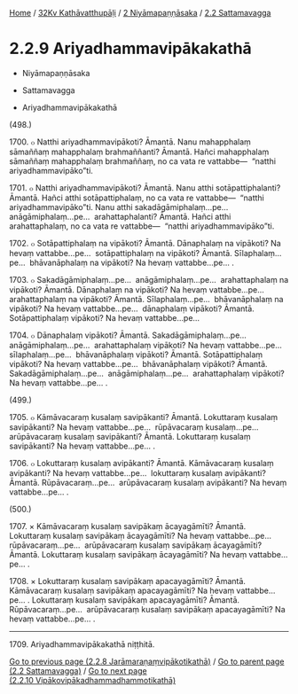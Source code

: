 
[Home](/) / [32Kv Kathāvatthupāḷi](../../../32Kv.md) / [2 Niyāmapaṇṇāsaka](../../2.md) / [2.2 Sattamavagga](../2.2.md)

# 2.2.9 Ariyadhammavipākakathā

* Niyāmapaṇṇāsaka

* Sattamavagga

* Ariyadhammavipākakathā

(498.)

1700\. ๐ Natthi ariyadhammavipākoti? Āmantā. Nanu mahapphalaṃ sāmaññaṃ mahapphalaṃ brahmaññanti? Āmantā. Hañci mahapphalaṃ sāmaññaṃ mahapphalaṃ brahmaññaṃ, no ca vata re vattabbe—  “natthi ariyadhammavipāko”ti.

1701\. ๐ Natthi ariyadhammavipākoti? Āmantā. Nanu atthi sotāpattiphalanti? Āmantā. Hañci atthi sotāpattiphalaṃ, no ca vata re vattabbe—  “natthi ariyadhammavipāko”ti. Nanu atthi sakadāgāmiphalaṃ…pe…  anāgāmiphalaṃ…pe…  arahattaphalanti? Āmantā. Hañci atthi arahattaphalaṃ, no ca vata re vattabbe—  “natthi ariyadhammavipāko”ti.

1702\. ๐ Sotāpattiphalaṃ na vipākoti? Āmantā. Dānaphalaṃ na vipākoti? Na hevaṃ vattabbe…pe…  sotāpattiphalaṃ na vipākoti? Āmantā. Sīlaphalaṃ…pe…  bhāvanāphalaṃ na vipākoti? Na hevaṃ vattabbe…pe… .

1703\. ๐ Sakadāgāmiphalaṃ…pe…  anāgāmiphalaṃ…pe…  arahattaphalaṃ na vipākoti? Āmantā. Dānaphalaṃ na vipākoti? Na hevaṃ vattabbe…pe…  arahattaphalaṃ na vipākoti? Āmantā. Sīlaphalaṃ…pe…  bhāvanāphalaṃ na vipākoti? Na hevaṃ vattabbe…pe…  dānaphalaṃ vipākoti? Āmantā. Sotāpattiphalaṃ vipākoti? Na hevaṃ vattabbe…pe…

1704\. ๐ Dānaphalaṃ vipākoti? Āmantā. Sakadāgāmiphalaṃ…pe…  anāgāmiphalaṃ…pe…  arahattaphalaṃ vipākoti? Na hevaṃ vattabbe…pe…  sīlaphalaṃ…pe…  bhāvanāphalaṃ vipākoti? Āmantā. Sotāpattiphalaṃ vipākoti? Na hevaṃ vattabbe…pe…  bhāvanāphalaṃ vipākoti? Āmantā. Sakadāgāmiphalaṃ…pe…  anāgāmiphalaṃ…pe…  arahattaphalaṃ vipākoti? Na hevaṃ vattabbe…pe… .

(499.)

1705\. ๐ Kāmāvacaraṃ kusalaṃ savipākanti? Āmantā. Lokuttaraṃ kusalaṃ savipākanti? Na hevaṃ vattabbe…pe…  rūpāvacaraṃ kusalaṃ…pe…  arūpāvacaraṃ kusalaṃ savipākanti? Āmantā. Lokuttaraṃ kusalaṃ savipākanti? Na hevaṃ vattabbe…pe… .

1706\. ๐ Lokuttaraṃ kusalaṃ avipākanti? Āmantā. Kāmāvacaraṃ kusalaṃ avipākanti? Na hevaṃ vattabbe…pe…  lokuttaraṃ kusalaṃ avipākanti? Āmantā. Rūpāvacaraṃ…pe…  arūpāvacaraṃ kusalaṃ avipākanti? Na hevaṃ vattabbe…pe… .

(500.)

1707\. × Kāmāvacaraṃ kusalaṃ savipākaṃ ācayagāmīti? Āmantā. Lokuttaraṃ kusalaṃ savipākaṃ ācayagāmīti? Na hevaṃ vattabbe…pe…  rūpāvacaraṃ…pe…  arūpāvacaraṃ kusalaṃ savipākaṃ ācayagāmīti? Āmantā. Lokuttaraṃ kusalaṃ savipākaṃ ācayagāmīti? Na hevaṃ vattabbe…pe… .

1708\. × Lokuttaraṃ kusalaṃ savipākaṃ apacayagāmīti? Āmantā. Kāmāvacaraṃ kusalaṃ savipākaṃ apacayagāmīti? Na hevaṃ vattabbe…pe… . Lokuttaraṃ kusalaṃ savipākaṃ apacayagāmīti? Āmantā. Rūpāvacaraṃ…pe…  arūpāvacaraṃ kusalaṃ savipākaṃ apacayagāmīti? Na hevaṃ vattabbe…pe… .

---

1709\. Ariyadhammavipākakathā niṭṭhitā.



[Go to previous page (2.2.8 Jarāmaraṇaṃvipākotikathā)](2.2.8.md) / [Go to parent page (2.2 Sattamavagga)](../2.2.md) / [Go to next page (2.2.10 Vipākovipākadhammadhammotikathā)](2.2.10.md)


